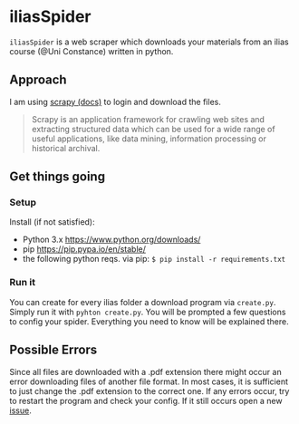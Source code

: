 # iliasSpider

`iliasSpider` is a web scraper which downloads your materials from an ilias course (@Uni Constance) written in python. 

## Approach
I am using [scrapy (docs)](https://docs.scrapy.org/en/latest/index.html) to login and download the files. 

> Scrapy is an application framework for crawling web sites and extracting structured data which can be used for a wide range of useful applications, like data mining, information processing or historical archival.

## Get things going

### Setup
Install (if not satisfied):
 - Python 3.x  https://www.python.org/downloads/ 
 - pip https://pip.pypa.io/en/stable/
 - the following python reqs. via pip:
`$ pip install -r requirements.txt`

### Run it
You can create for every ilias folder a download program via `create.py`.  Simply run it with `pyhton create.py`.
You will be prompted a few questions to config your spider. Everything you need to know will be explained there.

## Possible Errors
Since all files are downloaded with a .pdf extension there might occur an error downloading files of another file format. 
In most cases, it is sufficient to just change the .pdf extension to the correct one.
If any errors occur, try to restart the program and check your config. If it still occurs open a new [issue](https://github.com/MisterXY89/iliasSpider/issue).

